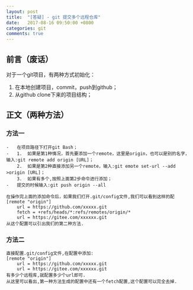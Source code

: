 ```yaml
---
layout: post
title:  "[答疑] - git 提交多个远程仓库"
date:   2017-08-16 09:50:00 +0800
categories: git
comments: true
---
```

## 前言（废话）
对于一个git项目，有两种方式初始化：
1.  在本地创建项目，commit，push到github；
2.  从github clone下来的项目结构；

## 正文（两种方法）
### 方法一
```
-   在项目路径下打开git Bash；
-   1.  如果是第1种情况，首先要添加一个remote，这里是origin，也可以是别的名字，输入:git remote add origin [URL]；
    2.  如果是第2种直接添加另一个remote，输入:git emote set-url --add >origin [URL]；
    3.  如果有多个,按照上面第2步命令进行添加；
-   提交的时候输入:git push origin --all

在操作完上面的添加命令后，如果我们打开.git/config文件,我们可以看到这样的配    
[remote "origin"]  
    url = https://github.com/xxxxx.git
    fetch = +refs/heads/*:refs/remotes/origin/*
    url = https://gitee.com/xxxxxx.git
从这个配置可以引出我们的第二种方法.
```

### 方法二
```
直接配置.git/config文件,在配置中添加:   
[remote "origin"]
    url = https://github.com/xxxxx.git
    url = https://gitee.com/xxxxxx.git
有多少个远程库,就配置多少个url即可.
从这里可以看出,第一种方法生成的配置中还有一个fetch配置,这个配置可以完全去掉.
```
